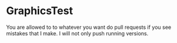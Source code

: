 # GraphicsTest
You are allowed to to whatever you want do pull requests if you see mistakes that I make. I will not only push running versions.
